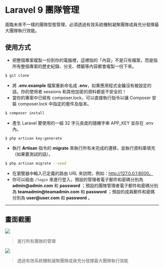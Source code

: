 # Laravel 9 團隊管理

面臨未來不一樣的團隊型態管理，必須透過有效系統機制凝聚團隊成員充分發揮最大團隊執行效能。

## 使用方式
- 把整個專案複製一份到你的電腦裡，這裡指的「內容」不是只有檔案，而是指所有整個專案的歷史紀錄、分支、標籤等內容都會複製一份下來。
```sh
$ git clone
```
- 將 __.env.example__ 檔案重新命名成 __.env__，如果應用程式金鑰沒有被設定的話，你的使用者 sessions 和其他加密的資料都是不安全的！
- 當你的專案中已經有 composer.lock，可以直接執行指令以讓 Composer 安裝 composer.lock 中指定的套件及版本。
```sh
$ composer install
```
- 產生 Laravel 要使用的一組 32 字元長度的隨機字串 APP_KEY 並存在 .env 內。
```sh
$ php artisan key:generate
```
- 執行 __Artisan__ 指令的 __migrate__ 來執行所有未完成的遷移，並執行資料庫填充（如果要測試的話）。
```sh
$ php artisan migrate --seed
```
- 在瀏覽器中輸入已定義的路由 URL 來訪問，例如：http://127.0.0.1:8000。
- 你可以經由 `/login` 來進行登入，預設的管理者電子郵件和密碼分別為 __admin@admin.com__ 和 __password__ ；預設的團隊管理者電子郵件和密碼分別為 __teamadmin@teamadmin.com__ 和 __password__ ；預設的成員郵件和密碼分別為 __user@user.com__ 和 __password__ 。

----

## 畫面截圖
![](https://i.imgur.com/EzKPilF.png)
> 進行所有團隊的管理

![](https://i.imgur.com/CNUSVn3.png)
> 透過有效系統機制凝聚團隊成員充分發揮最大團隊執行效能